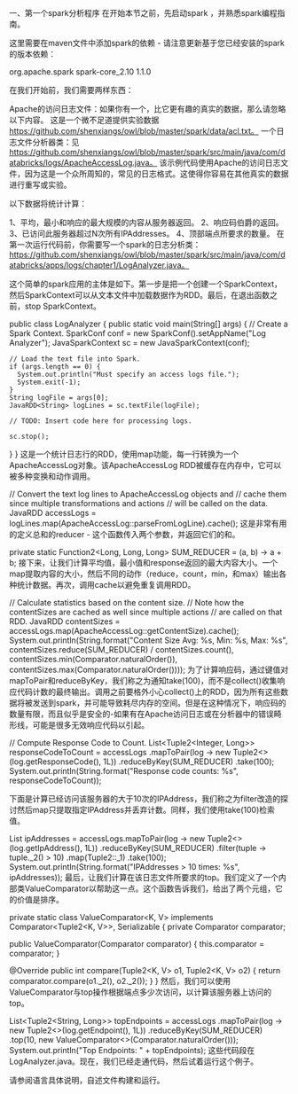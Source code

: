 一、第一个spark分析程序
在开始本节之前，先启动spark ，并熟悉spark编程指南。

这里需要在maven文件中添加spark的依赖 - 请注意更新基于您已经安装的spark的版本依赖：

<dependency> <!-- Spark -->
    <groupId>org.apache.spark</groupId>
    <artifactId>spark-core_2.10</artifactId>
    <version>1.1.0</version>
</dependency>

在我们开始前，我们需要两样东西：

Apache的访问日志文件：如果你有一个，比它更有趣的真实的数据，那么请忽略以下内容。
这是一个微不足道提供实验数据 https://github.com/shenxiangs/owl/blob/master/spark/data/acl.txt。
一个日志文件分析器类：见 https://github.com/shenxiangs/owl/blob/master/spark/src/main/java/com/databricks/logs/ApacheAccessLog.java。
该示例代码使用Apache的访问日志文件，因为这是一个众所周知的，常见的日志格式。这使得你容易在其他真实的数据进行重写或实验。

以下数据将统计计算：

1、平均，最小和响应的最大规模的内容从服务器返回。
2、响应码伯爵的返回。
3、已访问此服务器超过N次所有IPAddresses。
4、顶部端点所要求的数量。
在第一次运行代码前，你需要写一个spark的日志分析类：https://github.com/shenxiangs/owl/blob/master/spark/src/main/java/com/databricks/apps/logs/chapter1/LogAnalyzer.java。

这个简单的spark应用的主体是如下。第一步是把一个创建一个SparkContext，然后SparkContext可以从文本文件中加载数据作为RDD。最后，在退出函数之前，stop SparkContext。

public class LogAnalyzer {
  public static void main(String[] args) {
    // Create a Spark Context.
    SparkConf conf = new SparkConf().setAppName("Log Analyzer");
    JavaSparkContext sc = new JavaSparkContext(conf);

    // Load the text file into Spark.
    if (args.length == 0) {
      System.out.println("Must specify an access logs file.");
      System.exit(-1);
    }
    String logFile = args[0];
    JavaRDD<String> logLines = sc.textFile(logFile);

    // TODO: Insert code here for processing logs.

    sc.stop();
  }
}
这是一个统计日志行的RDD，使用map功能，每一行转换为一个ApacheAccessLog对象。该ApacheAccessLog RDD被缓存在内存中，它可以被多种变换和动作调用。

// Convert the text log lines to ApacheAccessLog objects and
// cache them since multiple transformations and actions
// will be called on the data.
JavaRDD<ApacheAccessLog> accessLogs =
    logLines.map(ApacheAccessLog::parseFromLogLine).cache();
这是非常有用的定义总和的reducer - 这个函数传入两个参数，并返回它们的和。

private static Function2<Long, Long, Long> SUM_REDUCER = (a, b) -> a + b;
接下来，让我们计算平均值，最小值和response返回的最大内容大小。一个map提取内容的大小，然后不同的动作（reduce，count，min，和max）输出各种统计数据。再次，调用cache以避免重复调用RDD。

// Calculate statistics based on the content size.
// Note how the contentSizes are cached as well since multiple actions
//   are called on that RDD.
JavaRDD<Long> contentSizes =
   accessLogs.map(ApacheAccessLog::getContentSize).cache();
System.out.println(String.format("Content Size Avg: %s, Min: %s, Max: %s",
    contentSizes.reduce(SUM_REDUCER) / contentSizes.count(),
    contentSizes.min(Comparator.naturalOrder()),
    contentSizes.max(Comparator.naturalOrder())));
为了计算响应码，通过键值对mapToPair和reduceByKey，我们称之为通知take(100)，而不是collect()收集响应代码计数的最终输出。调用之前要格外小心collect()上的RDD，因为所有这些数据将被发送到spark，并可能导致耗尽内存的空间。但是在这种情况下，响应码的数量有限，而且似乎是安全的-如果有在Apache访问日志或在分析器中的错误畸形线，可能是很多无效响应代码以引起。

// Compute Response Code to Count.
List<Tuple2<Integer, Long>> responseCodeToCount = accessLogs
        .mapToPair(log -> new Tuple2<>(log.getResponseCode(), 1L))
        .reduceByKey(SUM_REDUCER)
        .take(100);
System.out.println(String.format("Response code counts: %s", responseCodeToCount));

下面是计算已经访问该服务器的大于10次的IPAddress，我们称之为filter改造的探讨然后map只提取指定IPAddress并丢弃计数。同样，我们使用take(100)检索值。

List<String> ipAddresses =
    accessLogs.mapToPair(log -> new Tuple2<>(log.getIpAddress(), 1L))
        .reduceByKey(SUM_REDUCER)
        .filter(tuple -> tuple._2() > 10)
        .map(Tuple2::_1)
        .take(100);
System.out.println(String.format("IPAddresses > 10 times: %s", ipAddresses));
最后，让我们计算在该日志文件所要求的top。我们定义了一个内部类ValueComparator以帮助这一点。这个函数告诉我们，给出了两个元组，它的价值是排序。

private static class ValueComparator<K, V>
   implements Comparator<Tuple2<K, V>>, Serializable {
  private Comparator<V> comparator;

  public ValueComparator(Comparator<V> comparator) {
    this.comparator = comparator;
  }

  @Override
  public int compare(Tuple2<K, V> o1, Tuple2<K, V> o2) {
    return comparator.compare(o1._2(), o2._2());
  }
}
然后，我们可以使用ValueComparator与top操作根据端点多少次访问，以计算该服务器上访问的top。

List<Tuple2<String, Long>> topEndpoints = accessLogs
    .mapToPair(log -> new Tuple2<>(log.getEndpoint(), 1L))
    .reduceByKey(SUM_REDUCER)
    .top(10, new ValueComparator<>(Comparator.<Long>naturalOrder()));
System.out.println("Top Endpoints: " + topEndpoints);
这些代码段在LogAnalyzer.java。现在，我们已经走通代码，然后试着运行这个例子。


请参阅语言具体说明，自述文件构建和运行。